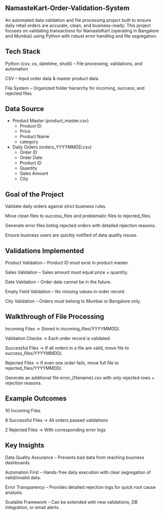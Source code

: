 NamasteKart-Order-Validation-System
-------------------------------------------

An automated data validation and file processing project built to ensure daily retail orders are accurate, clean, and business-ready.
This project focuses on validating transactions for NamasteKart (operating in Bangalore and Mumbai) using Python with robust error handling and file segregation.

Tech Stack
-----------------

Python (csv, os, datetime, shutil) – File processing, validations, and automation

CSV – Input order data & master product data

File System – Organized folder hierarchy for incoming, success, and rejected files

Data Source
------------------
- Product Master (product_master.csv)
  - Product ID
  - Price
  - Product Name
  - category
- Daily Orders (orders_YYYYMMDD.csv)
  - Order ID
  - Order Date
  - Product ID
  - Quantity
  - Sales Amount
  - City

Goal of the Project
----------------------------
Validate daily orders against strict business rules.

Move clean files to success_files and problematic files to rejected_files.

Generate error files listing rejected orders with detailed rejection reasons.

Ensure business users are quickly notified of data quality issues.

Validations Implemented
------------------------------------

Product Validation – Product ID must exist in product master.

Sales Validation – Sales amount must equal price × quantity.

Date Validation – Order date cannot be in the future.

Empty Field Validation – No missing values in order record.

City Validation – Orders must belong to Mumbai or Bangalore only.

Walkthrough of File Processing
-------------------------------------

Incoming Files → Stored in incoming_files/YYYYMMDD/.

Validation Checks → Each order record is validated.

Successful Files → If all orders in a file are valid, move file to success_files/YYYYMMDD/.

Rejected Files → If even one order fails, move full file to rejected_files/YYYYMMDD/.

Generate an additional file error_{filename}.csv with only rejected rows + rejection reasons.

Example Outcomes
------------------------

10 Incoming Files

8 Successful Files → All orders passed validations

2 Rejected Files → With corresponding error logs


Key Insights
--------------------------

Data Quality Assurance – Prevents bad data from reaching business dashboards.

Automation First – Hands-free daily execution with clear segregation of valid/invalid data.

Error Transparency – Provides detailed rejection logs for quick root cause analysis.

Scalable Framework – Can be extended with new validations, DB integration, or email alerts.


